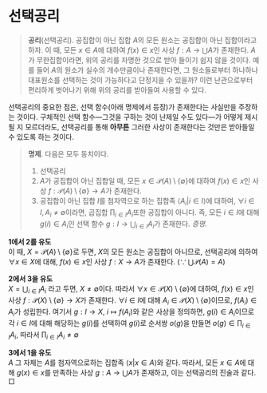<!---
title: '선택공리'
category: Mathematics
language: Korean
--->

# 선택공리

> **공리**(선택공리). 공집합이 아닌 집합 $A$의 모든 원소는
> 공집합이 아닌 집합이라고 하자.
> 이 때, 모든 $x\in A$에 대하여 $f(x) \in x$인 사상 $f:A\to\bigcup A$가 존재한다.
$A$가 무한집합이라면, 위의 공리를 자명한 것으로 받아 들이기 쉽지 않을 것이다.
예를 들어 $A$의 원소가 실수의 개수만큼이나 존재한다면,
그 원소들로부터 하나하나 대표원소를 선택하는 것이 가능하다고 단정지을 수 있을까?
이런 난관으로부터 편리하게 벗어나기 위해 위의 공리를 받아들여 사용할 수 있다.

선택공리의 중요한 점은, 선택 함수(아래 명제에서 등장)가 존재한다는 사실만을
주장하는 것이다. 구체적인 선택 함수—그것을 구하는 것이 난제일 수도 있다—가
어떻게 제시될 지 모르더라도, 선택공리를 통해 **아무튼** 그러한 사상이
존재한다는 것만은 받아들일 수 있도록 하는 것이다.

> **명제**. 다음은 모두 동치이다.
> 
> 1. 선택공리
> 2. $A$가 공집합이 아닌 집합일 때,
> 모든 $x\in\mathscr{P}(A)\setminus\{\emptyset\}$에 대하여
> $f(x)\in x$인 사상 $f:\mathscr{P}(A)\setminus\{\emptyset\}\to A$가
> 존재한다.
> 3. 공집합이 아닌 집합 $I$를 첨자역으로 하는 집합족 $\langle A_i | i\in I\rangle$에
> 대하여, $\forall i\in I, A_i \not=\emptyset$이라면, 곱집합
> $\prod_{i\in I}A_i$또한 공집합이 아니다.
> 즉, 모든 $i\in I$에 대해 $g(i)\in A_i$인 선택 함수
> $g:I\to\bigcup_{i\in I}A_i$가 존재한다.
*증명*.  

**1에서 2를 유도**  
이 때, $X = \mathscr{P}(A)\setminus\left\{\emptyset\right\}$로 두면, $X$의 모든 원소는
공집합이 아니므로, 선택공리에 의하여
$\forall x\in X$에 대해, $f(x)\in x$인 사상 $f:X\to A$가 존재한다.
($\because\,\bigcup\mathscr{P}(A) = A$)  

**2에서 3을 유도**  
$X=\bigcup_{i\in I} A_i$ 라고 두면,
$X\not=\emptyset$이다.
따라서 $\forall x\in \mathscr{P}(X)\setminus\left\{\emptyset\right\}$에 대하여,
$f(x)\in x$인 사상 $f:\mathscr{P}(X)\setminus\left\{\emptyset\right\}\to X$가
존재한다.
$\forall i\in I$에 대해 $A_i\in \mathscr{P}(X)\setminus\left\{\emptyset\right\}$이므로,
$f(A_i)\in A_i$가 성립한다. 여기서 $g:I\to X$, $i\mapsto f(A_i)$와 같은 사상을 정의하면,
$g(i)\in A_i$이므로 각 $i\in I$에 대해 해당하는 $g(i)$를 선택하여
$g(i)$로 순서쌍 $o(g)$을 만들면 $o(g)\in\prod_{i\in I}A_i$, 따라서 $\prod_{i\in I}A_i\not=\emptyset$  

**3에서 1을 유도**  
$A$ 그 자체는 $A$를 첨자역으로하는 집합족 $\langle x | x\in A\rangle$와 같다.
따라서, 모든 $x\in A$에 대해 $g(x)\in x$를 만족하는 사상 $g:A\to\bigcup A$가 존재하고,
이는 선택공리의 진술과 같다. □
